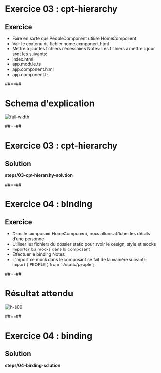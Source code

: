 <!-- .slide: class="exercice" -->
# Exercice 03 : cpt-hierarchy
## Exercice<br>

- Faire en sorte que PeopleComponent utilise HomeComponent
- Voir le contenu du fichier home.component.html
- Mettre à jour les fichiers nécessaires
Notes:
Les fichiers à mettre à jour sont les suivants:
 - index.html
 - app.module.ts
 - app.component.html
 - app.component.ts

 ##==##
 <!-- .slide: class="full-center" -->
 # Schema d'explication
 ![full-width](assets/images/school/components/component_schema.png)

 ##==##

 <!-- .slide: class="exercice full-center" -->
 # Exercice 03 : cpt-hierarchy
 ## Solution
 <b>steps/03-cpt-hierarchy-solution</b>

##==##
<!-- .slide: class="exercice" -->
# Exercice 04 : binding
## Exercice<br>

- Dans le composant HomeComponent, nous allons afficher les détails d'une personne
- Utiliser les fichiers du dossier static pour avoir le design, style et mocks
- Importer les mocks dans le composant
- Effectuer le binding
Notes:
 - L'import de mock dans le composant se fait de la manière suivante: import { PEOPLE } from '../static/people';

##==##
<!-- .slide: class="full-center" -->
# Résultat attendu

![ h-800](assets/images/school/components/people_card.png)

##==##
<!-- .slide: class="exercice full-center" -->
# Exercice 04 : binding
## Solution
<b>steps/04-binding-solution</b>
